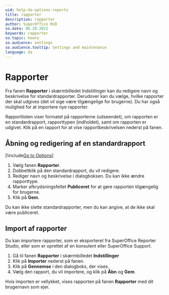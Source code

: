 ```yaml
---
uid: help-da-options-reports
title: rapporter
description: rapporter
author: SuperOffice RnD
so.date: 06.29.2022
keywords: rapporter
so.topic: howto
so.audience: settings
so.audience.tooltip: Settings and maintenance
language: da
---
```


# Rapporter

Fra fanen **Rapporter** i skærmbilledet Indstillinger kan du redigere navn og beskrivelse for standardrapporter. Derudover kan du vælge, hvilke rapporter der skal udgives (det vil sige være tilgængelige for brugerne). Du har også mulighed for at importere nye rapporter.

Rapportlisten viser formatet på rapporterne (udseendet), om rapporten er en standardrapport, rapporttypen (indholdet), samt om rapporten er udgivet. Klik på en rapport for at vise rapportbeskrivelsen nederst på fanen.

## Åbning og redigering af en standardrapport

[!include[Go to Options](includes/open-options.md)]

1. Vælg fanen **Rapporter**.
1. Dobbeltklik på den standardrapport, du vil redigere.
1. Rediger navn og beskrivelse i dialogboksen. Du kan ikke ændre rapporttype.
1. Marker afkrydsningsfeltet **Publiceret** for at gøre rapporten tilgængelig for brugerne.
1. Klik på **Gem**.

Du kan ikke slette standardrapporter, men du kan angive, at de ikke skal være publiceret.

## Import af rapporter

Du kan importere rapporter, som er eksporteret fra SuperOffice Reporter Studio, eller som er oprettet af en konsulent eller SuperOffice Support.

1. Gå til fanen **Rapporter** i skærmbilledet **Indstillinger**
2. Klik på **Importer** nederst på fanen.
3. Klik på **Gennemse** i den dialogboks, der vises.
4. Vælg den rapport, du vil importere, og klik på **Åbn** og **Gem**.

Hvis importen er vellykket, vises rapporten på fanen **Rapporter** med dit brugernavn som ejer.
